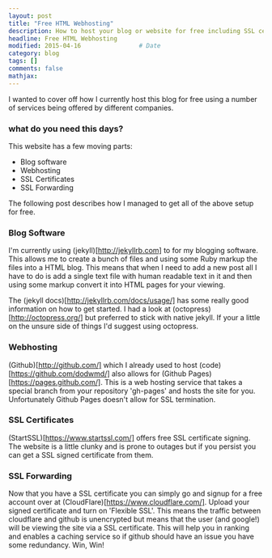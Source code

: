 ```yaml
---
layout: post
title: "Free HTML Webhosting"
description: How to host your blog or website for free including SSL certificates.
headline: Free HTML Webhosting
modified: 2015-04-16                # Date
category: blog
tags: []
comments: false
mathjax:
---
```

I wanted to cover off how I currently host this blog for free using a number of services being offered by different companies.

### what do you need this days?

This website has a few moving parts:

* Blog software
* Webhosting
* SSL Certificates
* SSL Forwarding

The following post describes how I managed to get all of the above setup for free.

### Blog Software

I'm currently using (jekyll)[http://jekyllrb.com] to for my blogging software. This allows me to create a bunch of files and using some Ruby markup the files into a HTML blog. This means that when I need to add a new post all I have to do is add a single text file with human readable text in it and then using some markup convert it into HTML pages for your viewing.

The (jekyll docs)[http://jekyllrb.com/docs/usage/] has some really good information on how to get started. I had a look at (octopress)[http://octopress.org/] but preferred to stick with native jekyll. If your a little on the unsure side of things I'd suggest using octopress.

### Webhosting

(Github)[http://github.com/] which I already used to host (code)[https://github.com/dodwmd/] also allows for (Github Pages)[https://pages.github.com/]. This is a web hosting service that takes a special branch from your repository 'gh-pages' and hosts the site for you. Unfortunately Github Pages doesn't allow for SSL termination.

### SSL Certificates

(StartSSL)[https://www.startssl.com/] offers free SSL certificate signing. The website is a little clunky and is prone to outages but if you persist you can get a SSL signed certificate from them.

### SSL Forwarding

Now that you have a SSL certificate you can simply go and signup for a free account over at (CloudFlare)[https://www.cloudflare.com/]. Upload your signed certificate and turn on 'Flexible SSL'. This means the traffic between cloudflare and github is unencrypted but means that the user (and google!) will be viewing the site via a SSL certificate. This will help you in ranking and enables a caching service so if github should have an issue you have some redundancy. Win, Win!
